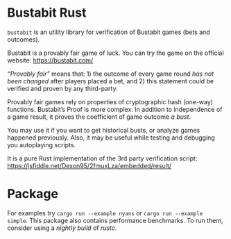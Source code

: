 # Bustabit Rust

`bustabit` is an utility library for verification of Bustabit games (bets and outcomes).

Bustabit is a provably fair game of luck. You can try the game on the official website: https://bustabit.com/

*“Provably fair”* means that: 1) the outcome of every game round *has not been changed*
after players placed a bet, and 2) this statement could be verified and proven
by any third-party.

Provably fair games rely on properties of cryptographic hash (one-way)
functions. Bustabit’s Proof is more complex. In addition to independence of a game
result, it proves the coefficient of game outcome *a bust*.

You may use it if you want to get historical busts, or analyze games happened previously.
Also, it may be useful while testing and debugging you autoplaying scripts.

It is a pure Rust implementation of the 3rd party verification script:
https://jsfiddle.net/Dexon95/2fmuxLza/embedded/result/

# Package

For examples try `cargo run --example nyans` or `cargo run --example simple`.
This package also contains performance benchmarks. To run them, consider using a *nightly build* of _rustc_.
